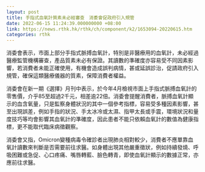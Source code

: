 ```yaml
---
layout: post
title: 手指式血氧計質素未必經審查　消委會促政府引入規管　
date: 2022-06-15 11:24:39.000000000 +08:00
link: https://news.rthk.hk/rthk/ch/component/k2/1653094-20220615.htm
categories: rthk
---
```


消委會表示，市面上部分手指式脈搏血氧計，特別是非醫療用的血氧計，未必經過醫療監管機構審查，產品質素未必有保證。其讀數的準確度亦容易受不同因素影響，若消費者未能正確使用，有機會造成誤判病情，甚或延誤診治，促請政府引入規管，確保這類醫療儀器的質素，保障消費者權益。

消委會在新一期《選擇》月刊中表示，於今年4月檢視市面上手指式脈搏血氧計的零售價，介乎85至超過2千元，相差逾22倍。消委會提醒消費者，脈搏血氧計顯示的血含氧量，只是監察身體狀況的其中一個參考指標，容易受多種因素影響，甚至出現誤差，例如手指的狀況、手太冰冷或太濕、指甲太長或手震，環境狀況和量度技巧等均會影響其血氧計的準確度，因此患者不能只依賴血氧計的數值為健康指標，更不能取代臨床病徵觀察。

消委會又指，Omicron變種病毒令確診者出現肺炎相對較少，消費者不應單靠血氧計讀數來判斷是否需要前往求醫。如身體出現其他嚴重徵狀，例如持續發燒、呼吸困難或急促、心口疼痛、嘴唇轉藍、臉色轉青，即使血氧計顯示的數據正常，亦應前往求醫。
